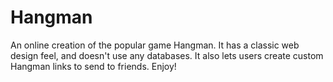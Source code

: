 # Hangman

An online creation of the popular game Hangman. It has a classic web design feel, and doesn't use any databases. It also lets users create custom Hangman links to send to friends. Enjoy!
